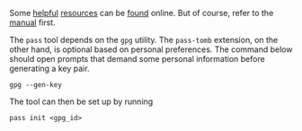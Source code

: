 Some [helpful](https://gador.github.io/how-to-manage-passwords-with-pass.html)
[resources](https://medium.com/@davidpiegza/using-pass-in-a-team-1aa7adf36592)
can be [found](https://wiki.archlinux.org/title/Pass) online. But of course,
refer to the [manual](https://www.passwordstore.org/) first.

The `pass` tool depends on the `gpg` utility. The `pass-tomb` extension, on the other
hand, is optional based on personal preferences. The command below should open prompts
that demand some personal information before generating a key pair.

```
gpg --gen-key
```

The tool can then be set up by running

```
pass init <gpg_id>
```
